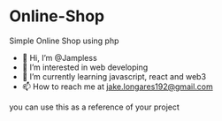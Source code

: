 # Online-Shop
Simple Online Shop using php

- 👋 Hi, I’m @Jampless
- 👀 I’m interested in web developing
- 🌱 I’m currently learning javascript, react and web3
- 📫 How to reach me at jake.longares192@gmail.com 

you can use this as a reference of your project
